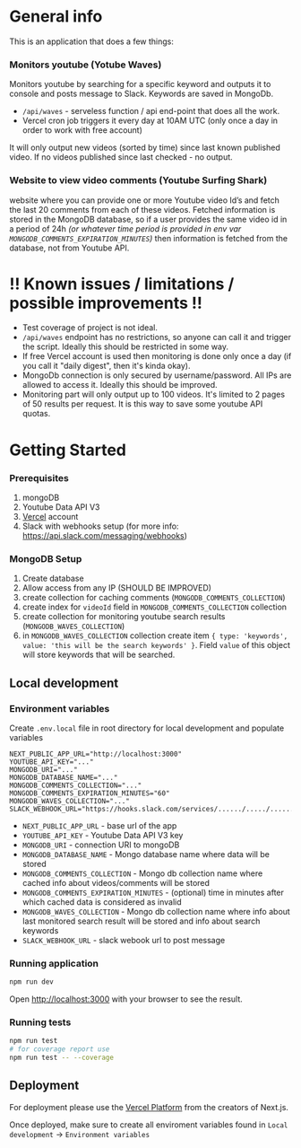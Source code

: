 # General info

This is an application that does a few things:

### **Monitors youtube (Yotube Waves)**

Monitors youtube by searching for a specific keyword and outputs it to console and posts message to Slack. Keywords are saved in MongoDb.

- `/api/waves` - serveless function / api end-point that does all the work.
- Vercel cron job triggers it every day at 10AM UTC (only once a day in order to work with free account)

It will only output new videos (sorted by time) since last known published video. If no videos published since last checked - no output.

### **Website to view video comments (Youtube Surfing Shark)**

website where you can provide one or more Youtube video Id’s and fetch the last 20 comments from each of these videos. Fetched information is stored in the MongoDB database, so if a user provides the same video id in a period of 24h _(or whatever time period is provided in env var `MONGODB_COMMENTS_EXPIRATION_MINUTES`)_ then
information is fetched from the database, not from Youtube API.

# !! Known issues / limitations / possible improvements !!

- Test coverage of project is not ideal.
- `/api/waves` endpoint has no restrictions, so anyone can call it and trigger the script. Ideally this should be restricted in some way.
- If free Vercel account is used then monitoring is done only once a day (if you call it "daily digest", then it's kinda okay).
- MongoDb connection is only secured by username/password. All IPs are allowed to access it. Ideally this should be improved.
- Monitoring part will only output up to 100 videos. It's limited to 2 pages of 50 results per request. It is this way to save some youtube API quotas.

# Getting Started

### **Prerequisites**

1. mongoDB
2. Youtube Data API V3
3. [Vercel](https://vercel.com) account
4. Slack with webhooks setup (for more info: https://api.slack.com/messaging/webhooks)

### **MongoDB Setup**

1. Create database
2. Allow access from any IP (SHOULD BE IMPROVED)
3. create collection for caching comments (`MONGODB_COMMENTS_COLLECTION`)
4. create index for `videoId` field in `MONGODB_COMMENTS_COLLECTION` collection
5. create collection for monitoring youtube search results (`MONGODB_WAVES_COLLECTION`)
6. in `MONGODB_WAVES_COLLECTION` collection create item `{ type: 'keywords', value: 'this will be the search keywords' }`. Field `value` of this object will store keywords that will be searched.

## Local development

### Environment variables

Create `.env.local` file in root directory for local development and populate variables

```
NEXT_PUBLIC_APP_URL="http://localhost:3000"
YOUTUBE_API_KEY="..."
MONGODB_URI="..."
MONGODB_DATABASE_NAME="..."
MONGODB_COMMENTS_COLLECTION="..."
MONGODB_COMMENTS_EXPIRATION_MINUTES="60"
MONGODB_WAVES_COLLECTION="..."
SLACK_WEBHOOK_URL="https://hooks.slack.com/services/....../...../......."
```

- `NEXT_PUBLIC_APP_URL` - base url of the app
- `YOUTUBE_API_KEY` - Youtube Data API V3 key
- `MONGODB_URI` - connection URI to mongoDB
- `MONGODB_DATABASE_NAME` - Mongo database name where data will be stored
- `MONGODB_COMMENTS_COLLECTION` - Mongo db collection name where cached info about videos/comments will be stored
- `MONGODB_COMMENTS_EXPIRATION_MINUTES` - (optional) time in minutes after which cached data is considered as invalid
- `MONGODB_WAVES_COLLECTION` - Mongo db collection name where info about last monitored search result will be stored and info about search keywords
- `SLACK_WEBHOOK_URL` - slack webook url to post message

### Running application

```bash
npm run dev
```

Open [http://localhost:3000](http://localhost:3000) with your browser to see the result.

### Running tests

```bash
npm run test
# for coverage report use
npm run test -- --coverage
```

## Deployment

For deployment please use the [Vercel Platform](https://vercel.com/new?utm_medium=default-template&filter=next.js&utm_source=create-next-app&utm_campaign=create-next-app-readme) from the creators of Next.js.

Once deployed, make sure to create all enviroment variables found in `Local development` -> `Environment variables`
